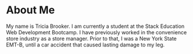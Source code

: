 # About Me
My name is Tricia Brooker. I am currently a student at the Stack Education Web Development Bootcamp.
I have previously worked in the convenience store industry as a store manager. Prior to that, I was a New York State EMT-B, until a car accident that caused lasting damage to my leg.